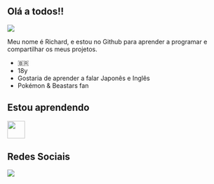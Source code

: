 ## Olá a todos!!

![](https://media1.tenor.com/m/WTeUpJfbmRYAAAAC/beastars-legoshi.gif)

Meu nome é Richard, e estou no Github para aprender a programar e compartilhar os meus projetos.

- 🇧🇷
- 18y
- Gostaria de aprender a falar Japonês e Inglês
- Pokémon & Beastars fan

## Estou aprendendo

<img loading="lazy" src="https://cdn.jsdelivr.net/gh/devicons/devicon@latest/icons/javascript/javascript-original.svg" width="40" height="40"/> 

## Redes Sociais

<div>
<a href="https://www.instagram.com/pokegrandioso/" target="_blank"><img loading="lazy" src="https://img.shields.io/badge/-Instagram-%23E4405F?style=for-the-badge&logo=instagram&logoColor=white" target="_blank"></a>
</div>

<img src:octocat-1728254643779.png>
